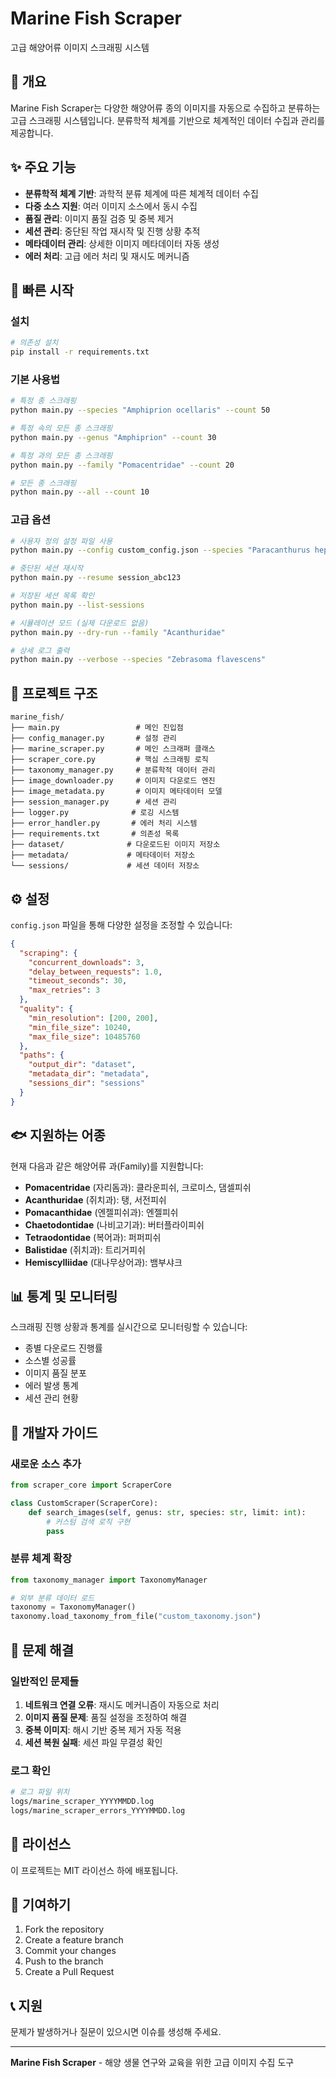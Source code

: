 # Marine Fish Scraper

고급 해양어류 이미지 스크래핑 시스템

## 🐠 개요

Marine Fish Scraper는 다양한 해양어류 종의 이미지를 자동으로 수집하고 분류하는 고급 스크래핑 시스템입니다. 분류학적 체계를 기반으로 체계적인 데이터 수집과 관리를 제공합니다.

## ✨ 주요 기능

- **분류학적 체계 기반**: 과학적 분류 체계에 따른 체계적 데이터 수집
- **다중 소스 지원**: 여러 이미지 소스에서 동시 수집
- **품질 관리**: 이미지 품질 검증 및 중복 제거
- **세션 관리**: 중단된 작업 재시작 및 진행 상황 추적
- **메타데이터 관리**: 상세한 이미지 메타데이터 자동 생성
- **에러 처리**: 고급 에러 처리 및 재시도 메커니즘

## 🚀 빠른 시작

### 설치

```bash
# 의존성 설치
pip install -r requirements.txt
```

### 기본 사용법

```bash
# 특정 종 스크래핑
python main.py --species "Amphiprion ocellaris" --count 50

# 특정 속의 모든 종 스크래핑  
python main.py --genus "Amphiprion" --count 30

# 특정 과의 모든 종 스크래핑
python main.py --family "Pomacentridae" --count 20

# 모든 종 스크래핑
python main.py --all --count 10
```

### 고급 옵션

```bash
# 사용자 정의 설정 파일 사용
python main.py --config custom_config.json --species "Paracanthurus hepatus"

# 중단된 세션 재시작
python main.py --resume session_abc123

# 저장된 세션 목록 확인
python main.py --list-sessions

# 시뮬레이션 모드 (실제 다운로드 없음)
python main.py --dry-run --family "Acanthuridae"

# 상세 로그 출력
python main.py --verbose --species "Zebrasoma flavescens"
```

## 📁 프로젝트 구조

```
marine_fish/
├── main.py                 # 메인 진입점
├── config_manager.py       # 설정 관리
├── marine_scraper.py       # 메인 스크래퍼 클래스
├── scraper_core.py         # 핵심 스크래핑 로직
├── taxonomy_manager.py     # 분류학적 데이터 관리
├── image_downloader.py     # 이미지 다운로드 엔진
├── image_metadata.py       # 이미지 메타데이터 모델
├── session_manager.py      # 세션 관리
├── logger.py              # 로깅 시스템
├── error_handler.py       # 에러 처리 시스템
├── requirements.txt       # 의존성 목록
├── dataset/              # 다운로드된 이미지 저장소
├── metadata/             # 메타데이터 저장소
└── sessions/             # 세션 데이터 저장소
```

## ⚙️ 설정

`config.json` 파일을 통해 다양한 설정을 조정할 수 있습니다:

```json
{
  "scraping": {
    "concurrent_downloads": 3,
    "delay_between_requests": 1.0,
    "timeout_seconds": 30,
    "max_retries": 3
  },
  "quality": {
    "min_resolution": [200, 200],
    "min_file_size": 10240,
    "max_file_size": 10485760
  },
  "paths": {
    "output_dir": "dataset",
    "metadata_dir": "metadata",
    "sessions_dir": "sessions"
  }
}
```

## 🐟 지원하는 어종

현재 다음과 같은 해양어류 과(Family)를 지원합니다:

- **Pomacentridae** (자리돔과): 클라운피쉬, 크로미스, 댐셀피쉬
- **Acanthuridae** (쥐치과): 탱, 서전피쉬
- **Pomacanthidae** (엔젤피쉬과): 엔젤피쉬
- **Chaetodontidae** (나비고기과): 버터플라이피쉬
- **Tetraodontidae** (복어과): 퍼퍼피쉬
- **Balistidae** (쥐치과): 트리거피쉬
- **Hemiscylliidae** (대나무상어과): 뱀부샤크

## 📊 통계 및 모니터링

스크래핑 진행 상황과 통계를 실시간으로 모니터링할 수 있습니다:

- 종별 다운로드 진행률
- 소스별 성공률
- 이미지 품질 분포
- 에러 발생 통계
- 세션 관리 현황

## 🔧 개발자 가이드

### 새로운 소스 추가

```python
from scraper_core import ScraperCore

class CustomScraper(ScraperCore):
    def search_images(self, genus: str, species: str, limit: int):
        # 커스텀 검색 로직 구현
        pass
```

### 분류 체계 확장

```python
from taxonomy_manager import TaxonomyManager

# 외부 분류 데이터 로드
taxonomy = TaxonomyManager()
taxonomy.load_taxonomy_from_file("custom_taxonomy.json")
```

## 🐛 문제 해결

### 일반적인 문제들

1. **네트워크 연결 오류**: 재시도 메커니즘이 자동으로 처리
2. **이미지 품질 문제**: 품질 설정을 조정하여 해결
3. **중복 이미지**: 해시 기반 중복 제거 자동 적용
4. **세션 복원 실패**: 세션 파일 무결성 확인

### 로그 확인

```bash
# 로그 파일 위치
logs/marine_scraper_YYYYMMDD.log
logs/marine_scraper_errors_YYYYMMDD.log
```

## 📝 라이선스

이 프로젝트는 MIT 라이선스 하에 배포됩니다.

## 🤝 기여하기

1. Fork the repository
2. Create a feature branch
3. Commit your changes
4. Push to the branch
5. Create a Pull Request

## 📞 지원

문제가 발생하거나 질문이 있으시면 이슈를 생성해 주세요.

---

**Marine Fish Scraper** - 해양 생물 연구와 교육을 위한 고급 이미지 수집 도구